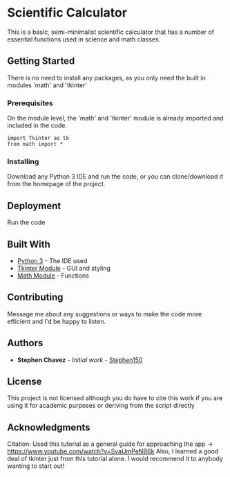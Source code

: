 # Scientific Calculator

This is a basic, semi-minimalist scientific calculator that has a number of essential functions used in science and math classes. 

## Getting Started

There is no need to install any packages, as you only need the built in modules 'math' and 'tkinter'

### Prerequisites

On the module level, the 'math' and 'tkinter' module is already imported and included in the code.

```
import Tkinter as tk
from math import *
```

### Installing

Download any Python 3 IDE and run the code, or you can clone/download it from the homepage of the project.

## Deployment

Run the code

## Built With

* [Python 3](https://notepad-plus-plus.org/) - The IDE used
* [Tkinter Module](https://docs.python.org/3.6/library/tkinter.html) - GUI and styling
* [Math Module](https://docs.python.org/3/library/math.html) - Functions

## Contributing

Message me about any suggestions or ways to make the code more efficient and I'd be happy to listen.

## Authors

* **Stephen Chavez** - *Initial work* - [Stephen150](https://github.com/Stephen150)

## License

This project is not licensed although you do have to cite this work if you are using it for academic purposes or deriving from the script directly

## Acknowledgments

Citation: Used this tutorial as a general guide for approaching the app -> https://www.youtube.com/watch?v=SvaUmPeNB6k
Also, I learned a good deal of tkinter just from this tutorial alone. I would recommend it to anybody wanting to start out!
